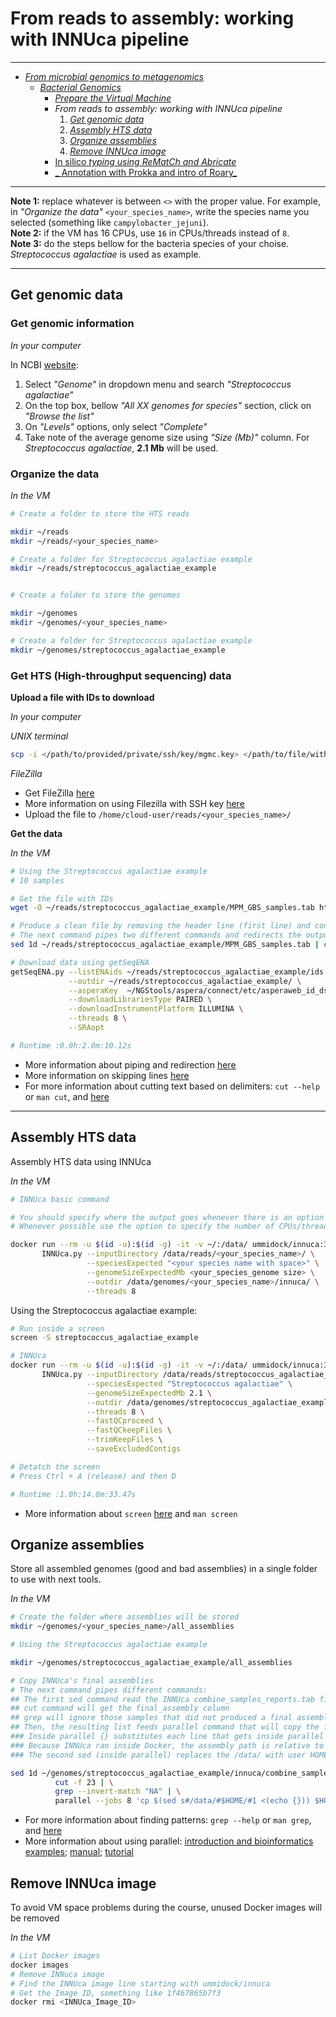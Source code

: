 # From reads to assembly: working with INNUca pipeline

---

* [_From microbial genomics to metagenomics_](./README.md)
  * [_Bacterial Genomics_](./Genomics.md)
    * [_Prepare the Virtual Machine_](./MPM_starting_VM.md)
    * _From reads to assembly: working with INNUca pipeline_
      1. [_Get genomic data_](./MPM_workingwithINNUCA.md#get-genomic-data)
      2. [_Assembly HTS data_](./MPM_workingwithINNUCA.md#assembly-hts-data)
      3. [_Organize assemblies_](./MPM_workingwithINNUCA.md#organize-assemblies)
      4. [_Remove INNUca image_](./MPM_workingwithINNUCA.md#remove-innuca-image)
    * [In silico _typing using ReMatCh and Abricate_](./MPM_ReMatCh_Abricate.md)
    * [_ Annotation with Prokka and intro of Roary_](./MPM_Prokka_Roary_Scoary.md)

---

**Note 1:** replace whatever is between `<>` with the proper value. For example, in _"Organize the data"_ `<your_species_name>`, write the species name you selected (something like `campylobacter_jejuni`).  
**Note 2:** if the VM has 16 CPUs, use `16` in CPUs/threads instead of `8`.  
**Note 3:** do the steps bellow for the bacteria species of your choise. _Streptococcus agalactiae_ is used as example.

---

## Get genomic data

<!---
### Get complete genomes

_In your computer_

In NCBI [website](https://www.ncbi.nlm.nih.gov/):
  1. Select _"Genome"_ in dropdown menu and search _"Streptococcus agalactiae"_
  2. On the top box, bellow _"All XX genomes for species"_ section, click on _"Browse the list"_
  3. On _"Levels"_ options, only select _"Complete"_
  4. Take note of the average genome size using _"Size (Mb)"_ column. For _Streptococcus agalactiae_, **2.1 Mb** will be used.
  5. Choose between 4-6 complete genomes to download:
      * For the selected genome, click on the green diamond under _"FTP"_ column
      * Copy Link Location of the link ending with *"_genomic.fna.gz"* (ignore the one ending with *"_rna_from_genomic.fna.gz"*)
      * _In the VM_:

```
# Change to directory where the data will be stored
# Only required to do once

cd ~/scheme_creation_data/complete_genomes

wget <the.copied.link>

# wget ftp://ftp.ncbi.nlm.nih.gov/genomes/all/GCF/000/007/265/GCF_000007265.1_ASM726v1/GCF_000007265.1_ASM726v1_genomic.fna.gz
# wget ftp://ftp.ncbi.nlm.nih.gov/genomes/all/GCF/000/012/705/GCF_000012705.1_ASM1270v1/GCF_000012705.1_ASM1270v1_genomic.fna.gz
# wget ftp://ftp.ncbi.nlm.nih.gov/genomes/all/GCF/000/196/055/GCF_000196055.1_ASM19605v1/GCF_000196055.1_ASM19605v1_genomic.fna.gz
# wget ftp://ftp.ncbi.nlm.nih.gov/genomes/all/GCF/000/427/035/GCF_000427035.1_09mas018883/GCF_000427035.1_09mas018883_genomic.fna.gz
# wget ftp://ftp.ncbi.nlm.nih.gov/genomes/all/GCF/001/026/925/GCF_001026925.1_ASM102692v1/GCF_001026925.1_ASM102692v1_genomic.fna.gz
# wget ftp://ftp.ncbi.nlm.nih.gov/genomes/all/GCF/000/689/235/GCF_000689235.1_GBCO_p1/GCF_000689235.1_GBCO_p1_genomic.fna.gz
```
_In the VM_  

Uncompressed the downloaded complete genomes:
```
cd ~/scheme_creation_data/complete_genomes
gunzip *
```
-->

### Get genomic information

_In your computer_

In NCBI [website](https://www.ncbi.nlm.nih.gov/):
  1. Select _"Genome"_ in dropdown menu and search _"Streptococcus agalactiae"_
  2. On the top box, bellow _"All XX genomes for species"_ section, click on _"Browse the list"_
  3. On _"Levels"_ options, only select _"Complete"_
  4. Take note of the average genome size using _"Size (Mb)"_ column. For _Streptococcus agalactiae_, **2.1 Mb** will be used.

### Organize the data

_In the VM_

```bash
# Create a folder to store the HTS reads

mkdir ~/reads
mkdir ~/reads/<your_species_name>

# Create a folder for Streptococcus agalactiae example
mkdir ~/reads/streptococcus_agalactiae_example


# Create a folder to store the genomes

mkdir ~/genomes
mkdir ~/genomes/<your_species_name>

# Create a folder for Streptococcus agalactiae example
mkdir ~/genomes/streptococcus_agalactiae_example
```

### Get HTS (High-throughput sequencing) data

<!---
* **_Example: "What I did"_**

  _In your computer_

  In ENA (European Nucleotide Archive) [website](https://www.ebi.ac.uk/ena):
    1. Search _"Streptococcus agalactiae"_
    2. On the left list, bellow _"Read"_ section, click on _"Run"_
    3. Choose between 4-6 run accession IDs
        * Select only _Illumina paired end_ data, but produced with different sequencers modules (try _HiSeq, MiSeq, NextSeq, Genome Analyzer II_)
        * Try IDs from different pages
        * Select _"WGS"_ (under _"Library Strategy"_ information) and _"GENOMIC"_ (under _"Library Source"_ information) produced sequencing data
        * Select samples with a maximum estimated depth of coverage of 200x
          * Divide the number of sequenced nucleotides (under _"Base Count"_ information) by the previously determined genome size in bp (for _Streptococcus agalactiae_, 2.1 Mb * 1000000)
-->

**Upload a file with IDs to download**  

_In your computer_

_UNIX terminal_  

```bash
scp -i </path/to/provided/private/ssh/key/mgmc.key> </path/to/file/with/IDs.txt> cloud-user@<VM.IP>:~/reads/<your_species_name>
```

_FileZilla_  

* Get FileZilla [here](https://filezilla-project.org/)
* More information on using Filezilla with SSH key [here](https://www.digitalocean.com/community/tutorials/how-to-use-filezilla-to-transfer-and-manage-files-securely-on-your-vps#sftp-via-ssh2-key-based-authentication "Google search: filezilla ssh key")
* Upload the file to `/home/cloud-user/reads/<your_species_name>/`

**Get the data**

_In the VM_  

```bash
# Using the Streptococcus agalactiae example
# 10 samples

# Get the file with IDs
wget -O ~/reads/streptococcus_agalactiae_example/MPM_GBS_samples.tab https://raw.githubusercontent.com/INNUENDOCON/MicrobialGenomeMetagenomeCourse/master/MPM_GBS_samples.tab

# Produce a clean file by removing the header line (first line) and containing only the first column
# The next command pipes two different commands and redirects the output to a file
sed 1d ~/reads/streptococcus_agalactiae_example/MPM_GBS_samples.tab | cut -f 1 > ~/reads/streptococcus_agalactiae_example/ids.txt

# Download data using getSeqENA
getSeqENA.py --listENAids ~/reads/streptococcus_agalactiae_example/ids.txt \
             --outdir ~/reads/streptococcus_agalactiae_example/ \
             --asperaKey  ~/NGStools/aspera/connect/etc/asperaweb_id_dsa.openssh \
             --downloadLibrariesType PAIRED \
             --downloadInstrumentPlatform ILLUMINA \
             --threads 8 \
             --SRAopt

# Runtime :0.0h:2.0m:10.12s
```
* More information about piping and redirection [here](https://ryanstutorials.net/linuxtutorial/piping.php "Google search: linux pipe command")
* More information on skipping lines [here](https://stackoverflow.com/questions/604864/print-a-file-skipping-x-lines-in-bash "Google search: linux skip first line file")
* For more information about cutting text based on delimiters: `cut --help` or `man cut`, and [here](http://www.thegeekstuff.com/2013/06/cut-command-examples "Google search: linux cut")

---

## Assembly HTS data

Assembly HTS data using INNUca

_In the VM_  

```bash
# INNUca basic command

# You should specify where the output goes whenever there is an option to do that
# Whenever possible use the option to specify the number of CPUs/threads to be used

docker run --rm -u $(id -u):$(id -g) -it -v ~/:/data/ ummidock/innuca:3.1 \
       INNUca.py --inputDirectory /data/reads/<your_species_name>/ \
                 --speciesExpected "<your species name with space>" \
                 --genomeSizeExpectedMb <your_species_genome size> \
                 --outdir /data/genomes/<your_species_name>/innuca/ \
                 --threads 8
```

Using the Streptococcus agalactiae example:

```bash
# Run inside a screen
screen -S streptococcus_agalactiae_example

# INNUca
docker run --rm -u $(id -u):$(id -g) -it -v ~/:/data/ ummidock/innuca:3.1 \
       INNUca.py --inputDirectory /data/reads/streptococcus_agalactiae_example/ \
                 --speciesExpected "Streptococcus agalactiae" \
                 --genomeSizeExpectedMb 2.1 \
                 --outdir /data/genomes/streptococcus_agalactiae_example/innuca/ \
                 --threads 8 \
                 --fastQCproceed \
                 --fastQCkeepFiles \
                 --trimKeepFiles \
                 --saveExcludedContigs

# Detatch the screen
# Press Ctrl + A (release) and then D

# Runtime :1.0h:14.0m:33.47s
```
* More information about `screen` [here](https://www.rackaid.com/blog/linux-screen-tutorial-and-how-to/ "Google search: linux screen") and `man screen`

## Organize assemblies

Store all assembled genomes (good and bad assemblies) in a single folder to use with next tools.

_In the VM_  

```bash
# Create the folder where assemblies will be stored
mkdir ~/genomes/<your_species_name>/all_assemblies

# Using the Streptococcus agalactiae example

mkdir ~/genomes/streptococcus_agalactiae_example/all_assemblies

# Copy INNUca's final assemblies
# The next command pipes different commands:
## The first sed command read the INNUca combine_samples_reports.tab file and skip the header line
## cut command will get the final_assembly column
## grep will ignore those samples that did not produced a final assembly ("NA")
## Then, the resulting list feeds parallel command that will copy the file for each entry
### Inside parallel {} substitutes each line that gets inside parallel
### Because INNUca ran inside Docker, the assembly path is relative to /data/
### The second sed (inside parallel) replaces the /data/ with user HOME directory in each line that gets inside parallel

sed 1d ~/genomes/streptococcus_agalactiae_example/innuca/combine_samples_reports.*.tab | \
          cut -f 23 | \
          grep --invert-match "NA" | \
          parallel --jobs 8 'cp $(sed s#/data/#$HOME/#1 <(echo {})) $HOME/genomes/streptococcus_agalactiae_example/all_assemblies/'
```
* For more information about finding patterns: `grep --help` or `man grep`, and [here](https://www.cyberciti.biz/faq/howto-use-grep-command-in-linux-unix/ "Google search: linux grep")
* More information about using parallel: [introduction and bioinformatics examples](https://www.biostars.org/p/63816/); [manual](https://www.gnu.org/software/parallel/man.html); [tutorial](https://www.gnu.org/software/parallel/parallel_tutorial.html)

## Remove INNUca image

To avoid VM space problems during the course, unused Docker images will be removed

_In the VM_  

```bash
# List Docker images
docker images
# Remove INNuca image
# Find the INNUca image line starting with ummidock/innuca
# Get the Image ID, something like 1f467865b7f3
docker rmi <INNUca_Image_ID>
```
